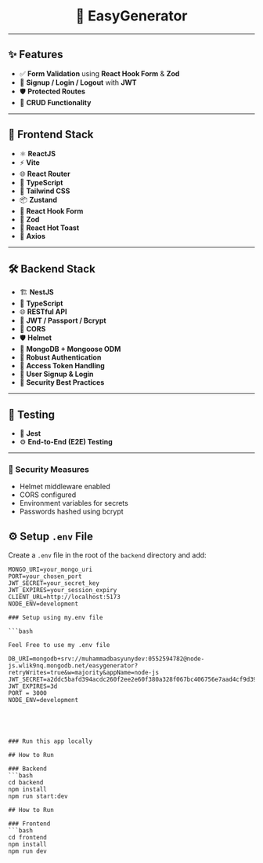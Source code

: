 <h1 align="center">🚀 EasyGenerator</h1>

---

## ✨ Features

- ✅ **Form Validation** using **React Hook Form** & **Zod**
- 🔐 **Signup / Login / Logout** with **JWT**
- 🛡️ **Protected Routes**
- 📝 **CRUD Functionality**

---

## 🧩 Frontend Stack

- ⚛️ **ReactJS**
- ⚡ **Vite**
- 🌐 **React Router**
- 🧠 **TypeScript**
- 🎨 **Tailwind CSS**
- 📦 **Zustand**
- 🧾 **React Hook Form**
- 🧪 **Zod**
- 🔔 **React Hot Toast**
- 📡 **Axios**

---

## 🛠️ Backend Stack

- 🏗️ **NestJS**
- 🧠 **TypeScript**
- 🌐 **RESTful API**
- 🔐 **JWT / Passport / Bcrypt**
- 🔁 **CORS**
- 🛡️ **Helmet**
- 🧬 **MongoDB + Mongoose ODM**
- 🧾 **Robust Authentication**
- 🔐 **Access Token Handling**
- 👥 **User Signup & Login**
- 🧯 **Security Best Practices**

---

## 🧪 Testing

- 🧪 **Jest**
- ⚙️ **End-to-End (E2E) Testing**

---

### 🔐 Security Measures
- Helmet middleware enabled
- CORS configured
- Environment variables for secrets
- Passwords hashed using bcrypt


## ⚙️ Setup `.env` File

Create a `.env` file in the root of the `backend` directory and add:

```env
MONGO_URI=your_mongo_uri
PORT=your_chosen_port
JWT_SECRET=your_secret_key
JWT_EXPIRES=your_session_expiry
CLIENT_URL=http://localhost:5173
NODE_ENV=development

### Setup using my.env file

```bash

Feel Free to use my .env file

DB_URI=mongodb+srv://muhammadbasyunydev:0552594782@node-js.wlik9nq.mongodb.net/easygenerator?retryWrites=true&w=majority&appName=node-js
JWT_SECRET=a2ddc5bafd394acdc260f2ee2e60f380a328f067bc406756e7aad4cf9d39ba9a
JWT_EXPIRES=3d
PORT = 3000
NODE_ENV=development





### Run this app locally

## How to Run

### Backend
```bash
cd backend
npm install
npm run start:dev

## How to Run

### Frontend
```bash
cd frontend
npm install
npm run dev
```
